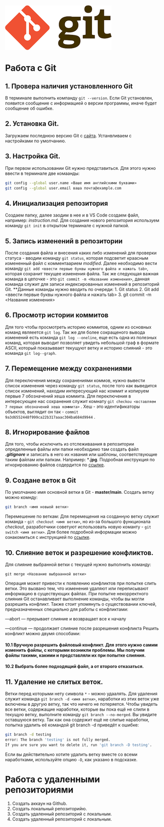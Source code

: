 ![Logo](git.png)
# Работа с Git
## 1. Провера наличия установленного Git
В терминале выполнить компанду `git --version`. Если Git установлен, появится сообщение с информацией о версии программы, иначе будет сообщение об ошибке.
## 2. Установка Git.
Загружаем последнюю версию Git c [сайта](https://git-scm.com/downloads). Устанвливаем с настройками по умолчанию.
## 3. Настройка Git.
При первом использовании Git нужно представиться. Для этого нужно ввести в терминале две комаанды:
```Bash
git config --global user.name «Ваше имя английскими буквами»
git config --global user.email ваша почта@example.com
```
## 4. Инициализация репозитория
Создаем папку, далее заодим в нее и в VS Code создаем файл, например: *instruction.md*. Для создания нового репозитория используем команду `git init` в открытом терминале с нужной папкой. 
## 5. Запись изменений в репозитории
После создания файла и внесения каких либо изменений для проверки статуса - вводим команду `git status`, которая подсветит краасным измененный файл с комментаарием *modified*. Далее необходимо вести команду `git add <ввести первые буквы нужного файла и нажать tab>`, которая сохранит текущее изменения файла.
Так же следующая важная команда в цепочке - это `git commit -m <Название изменения>`, данная команда служит для записи индексированных изменений в репозиторий Git. **Данные команды нужно вводить по очереди: 1. Git status 2. Git add <ввести первые буквы нужного файла и нажать tab> 3. git commit -m <Название изменения>
## 6. Просмотр истории коммитов
Для того чтобы просмотреть историю коммитов, одним из основных команд являеется `git log`. Так же для более сокращеного вывода изменений есть команда `git log --oneline`, еще есть одна из полезных команд, которая выводит позволяет увидеть небольшой граф в формате ASCII, который показыввает текущуют ветку и историю слияний - это команда `git log--graph`.
## 7. Перемещение между сохранениями
Для переключения между сохранениями коммов, нужно вывести список изменения через команду `git status`, после того как выведится список изменений, находим интересующий нас коммит и копируем первые 7 обозначений хеша коммита. Для переключения в интересующее нас сохранения служит комнату `git checkou <вставляем 7 первых обозначений хеша коммита>` . Хеш - это идентификаторы объектов, выглядит он так - `commit 9a3d6552448f999ca22b317aaac304ba684d9944` . 
## 8. Игнорирование файлов
Для того, чтобы исключить из отслеживаания в репозитории определенные файлы или папки необходимо там создать файл ***.gitignore*** и записать в него их нзвания или шаблоны, соответствующие таким файлам или папкам. Например: ***.jpg**.
Подробная инструкция по игнорированию файлов содердится по [ссылке](https://learntutorials.net/ru/git/topic/245/игнорирование-файлов-и-папок).
## 9. Создане веток в Git
По умолчанию имя основной ветки в Git - **master/main**.
Создать ветку можно комнду:
```Bash
git branch <имя новыой ветки>
```
Перемешение по веткам:
Для перемещения на созданную ветку служит команда - `git checkout <имя ветки>`, но из-за большого функционала *checkout*, разработчики советуют использовать новую команту - `git switch <имя ветки>`. Для более подробной информации можно ознакомиться с инструкцией по [ссылке](https://selectel.ru/blog/tutorials/how-to-work-with-branches-in-git-git-branch/).

## 10. Слияние веток и разрешение конфликтов.
Для слияние выбранной ветки с текущей нужно выполнить команду:
```Bash!!!
git merge <Название выбраанной ветки>
```
Операция может привести к появлению конфликтов при попытке слить ветки. Это вызвано тем, что изменения удаляют или переписывают информацию в существующих файлах. При попытке некорректного слияния Git останавливает выполнение команды, чтобы вы могли разрешить конфликт.
Также стоит упомянуть о существовании ключей, предназначенных специально для работы с конфликтами:

—abort — прерывает слияние и возвращает все к началу

—continue — продолжает слияние после разрешения конфликта
Решить конфликт можно двумя способами:
#### 10.1 Вручную разрешить файловый конфликт. Для этого нужно самим изменить файлы, с которыми возникли проблемы. Мы получим файлы такими, какими и представляли их при попытке слияния.
#### 10.2 Выбрать более подходящий файл, а от второго отказаться.

## 11. Удаление не слитых веток.
Ветки перед которыми нету символа `*` - можно удаалять. Для удаления служит команда `git branch -d <имя ветки>`, наработки из этих веток уже включены в другую ветку, так что ничего не потеряется.
Чтобы увидеть все ветки, содержащие наработки, которые вы пока ещё не слили в текущую ветку, выполните команду `git branch --no-merged`.
Вы увидите оставшуюся ветку. Так как она содержит ещё не слитые наработки, попытка удалить её командой git branch -d приведёт к ошибке:
```Bash
git branch -d testing
error: The branch 'testing' is not fully merged.
If you are sure you want to delete it, run 'git branch -D testing'.
```
Если вы действительно хотите удалить ветку вместе со всеми наработками, используйте опцию `-D`, как указано в подсказке.

# Работа с удаленными репозиториями 

1. Создать аккаун на Github.
2. Создать локальный репозиторийю.
3. Создать удаленный репозиторий с локальным.
4. Создать удаленный репозиторий с локальным.